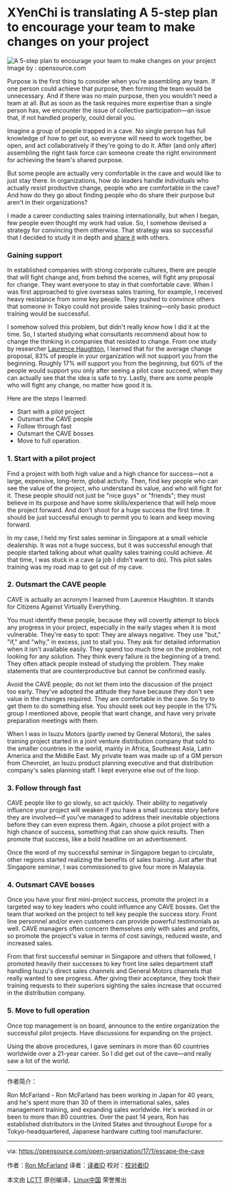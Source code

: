 XYenChi is translating
A 5-step plan to encourage your team to make changes on your project
============================================================

 ![A 5-step plan to encourage your team to make changes on your project](https://opensource.com/sites/default/files/styles/image-full-size/public/images/business/BIZ_Maze2.png?itok=egeRn990 "A 5-step plan to encourage your team to make changes on your project") 
Image by : opensource.com

Purpose is the first thing to consider when you're assembling any team. If one person could achieve that purpose, then forming the team would be unnecessary. And if there was no main purpose, then you wouldn't need a team at all. But as soon as the task requires more expertise than a single person has, we encounter the issue of collective participation—an issue that, if not handled properly, could derail you.

Imagine a group of people trapped in a cave. No single person has full knowledge of how to get out, so everyone will need to work together, be open, and act collaboratively if they're going to do it. After (and only after) assembling the right task force can someone create the right environment for achieving the team's shared purpose.

But some people are actually very comfortable in the cave and would like to just stay there. In organizations, how do leaders handle individuals who actually _resist_ productive change, people who are comfortable in the cave? And how do they go about finding people who do share their purpose but aren't in their organizations?

I made a career conducting sales training internationally, but when I began, few people even thought my work had value. So, I somehow devised a strategy for convincing them otherwise. That strategy was so successful that I decided to study it in depth and [share it][2] with others.

### Gaining support

In established companies with strong corporate cultures, there are people that will fight change and, from behind the scenes, will fight any proposal for change. They want everyone to stay in that comfortable cave. When I was first approached to give overseas sales training, for example, I received heavy resistance from some key people. They pushed to convince others that someone in Tokyo could not provide sales training—only basic product training would be successful.

I somehow solved this problem, but didn't really know how I did it at the time. So, I started studying what consultants recommend about how to change the thinking in companies that resisted to change. From one study by researcher [Laurence Haughton][3], I learned that for the average change proposal, 83% of people in your organization will not support you from the beginning. Roughly 17% _will_ support you from the beginning, but 60% of the people would support you only after seeing a pilot case succeed, when they can actually see that the idea is safe to try. Lastly, there are some people who will fight any change, no matter how good it is.

Here are the steps I learned:

*   Start with a pilot project
*   Outsmart the CAVE people
*   Follow through fast
*   Outsmart the CAVE bosses
*   Move to full operation.

### 1\. Start with a pilot project

Find a project with both high value and a high chance for success—not a large, expensive, long-term, global activity. Then, find key people who can see the value of the project, who understand its value, and who will fight for it. These people should not just be "nice guys" or "friends"; they must believe in its purpose and have some skills/experience that will help move the project forward. And don't shoot for a huge success the first time. It should be just successful enough to permit you to learn and keep moving forward.

In my case, I held my first sales seminar in Singapore at a small vehicle dealership. It was not a huge success, but it was successful enough that people started talking about what quality sales training could achieve. At that time, I was stuck in a cave (a job I didn't want to do). This pilot sales training was my road map to get out of my cave.

### 2\. Outsmart the CAVE people

CAVE is actually an acronym I learned from Laurence Haughton. It stands for Citizens Against Virtually Everything.

You must identify these people, because they will covertly attempt to block any progress in your project, especially in the early stages when it is most vulnerable. They're easy to spot: They are always negative. They use "but," "if," and "why," in excess, just to stall you. They ask for detailed information when it isn't available easily. They spend too much time on the problem, not looking for any solution. They think every failure is the beginning of a trend. They often attack people instead of studying the problem. They make statements that are counterproductive but cannot be confirmed easily.

Avoid the CAVE people; do not let them into the discussion of the project too early. They've adopted the attitude they have because they don't see value in the changes required. They are comfortable in the cave. So try to get them to do something else. You should seek out key people in the 17% group I mentioned above, people that want change, and have very private preparation meetings with them.

When I was in Isuzu Motors (partly owned by General Motors), the sales training project started in a joint venture distribution company that sold to the smaller countries in the world, mainly in Africa, Southeast Asia, Latin America and the Middle East. My private team was made up of a GM person from Chevrolet, an Isuzu product planning executive and that distribution company's sales planning staff. I kept everyone else out of the loop.

### 3\. Follow through fast

CAVE people like to go slowly, so act quickly. Their ability to negatively influence your project will weaken if you have a small success story before they are involved—if you've managed to address their inevitable objections before they can even express them. Again, choose a pilot project with a high chance of success, something that can show quick results. Then promote that success, like a bold headline on an advertisement.

Once the word of my successful seminar in Singapore began to circulate, other regions started realizing the benefits of sales training. Just after that Singapore seminar, I was commissioned to give four more in Malaysia.

### 4\. Outsmart CAVE bosses

Once you have your first mini-project success, promote the project in a targeted way to key leaders who could influence any CAVE bosses. Get the team that worked on the project to tell key people the success story. Front line personnel and/or even customers can provide powerful testimonials as well. CAVE managers often concern themselves only with sales and profits, so promote the project's value in terms of cost savings, reduced waste, and increased sales.

From that first successful seminar in Singapore and others that followed, I promoted heavily their successes to key front line sales department staff handling Isuzu's direct sales channels and General Motors channels that really wanted to see progress. After giving their acceptance, they took their training requests to their superiors sighting the sales increase that occurred in the distribution company.

### 5\. Move to full operation

Once top management is on board, announce to the entire organization the successful pilot projects. Have discussions for expanding on the project.

Using the above procedures, I gave seminars in more than 60 countries worldwide over a 21-year career. So I did get out of the cave—and really saw a lot of the world.

--------------------------------------------------------------------------------

作者简介：

Ron McFarland - Ron McFarland has been working in Japan for 40 years, and he's spent more than 30 of them in international sales, sales management training, and expanding sales worldwide. He's worked in or been to more than 80 countries. Over the past 14 years, Ron has established distributors in the United States and throughout Europe for a Tokyo-headquartered, Japanese hardware cutting tool manufacturer. 

--------------------------------------------------------------------------------

via: https://opensource.com/open-organization/17/1/escape-the-cave

作者：[Ron McFarland][a]
译者：[译者ID](https://github.com/译者ID)
校对：[校对者ID](https://github.com/校对者ID)

本文由 [LCTT](https://github.com/LCTT/TranslateProject) 原创编译，[Linux中国](https://linux.cn/) 荣誉推出

[a]:https://opensource.com/users/ron-mcfarland
[1]:https://opensource.com/open-organization/17/1/escape-the-cave?rate=dBJIKVJy720uFj0PCfa1JXDZKkMwozxV8TB2qJnoghM
[2]:http://www.slideshare.net/RonMcFarland1/creating-change-58994683
[3]:http://www.laurencehaughton.com/
[4]:https://opensource.com/user/68021/feed
[5]:https://opensource.com/open-organization/17/1/escape-the-cave#comments
[6]:https://opensource.com/users/ron-mcfarland
